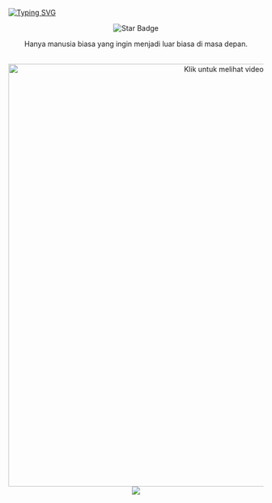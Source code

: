 [![Typing SVG](https://readme-typing-svg.demolab.com/?lines=Hello+My+Name+Is+Ciel';I'am+a+Human)](https://git.io/typing-svg)

<div align="center">
<img src="https://img.shields.io/static/v1?label=%F0%9F%8C%9F&message=Let's%20Make%20It%20Work!&style=style=flat&color=8A2BE2" alt="Star Badge"/>

<br/>
  
<p align="center">
  Hanya manusia biasa yang ingin menjadi luar biasa di masa depan.
</p>

<br/>

<div align="center">
  <a href="./ciel.mp4" target="_blank">
    <img src="https://via.placeholder.com/835x400.png?text=Klik+untuk+Melihat+Video" alt="Klik untuk melihat video" width="835">
  </a>
</div>

<div align="center">
  <a href="https://github.com/ManasCielAi">
    <img src="https://skillicons.dev/icons?i=js,html,css,c,discord,github,ai,linkedin,py,twitter,vscode" />
  </a>
</div>
